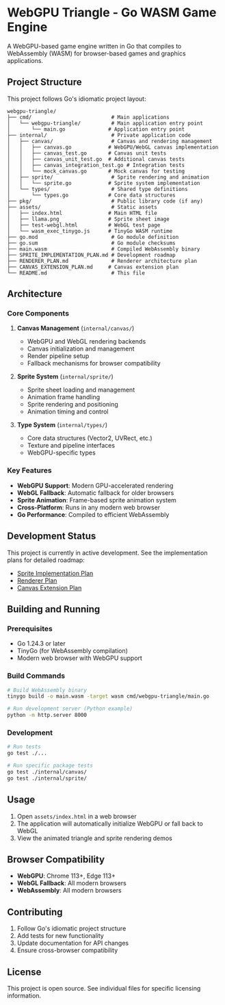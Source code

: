 # WebGPU Triangle - Go WASM Game Engine

A WebGPU-based game engine written in Go that compiles to WebAssembly (WASM) for browser-based games and graphics applications.

## Project Structure

This project follows Go's idiomatic project layout:

```
webgpu-triangle/
├── cmd/                          # Main applications
│   └── webgpu-triangle/          # Main application entry point
│       └── main.go              # Application entry point
├── internal/                     # Private application code
│   ├── canvas/                   # Canvas and rendering management
│   │   ├── canvas.go            # WebGPU/WebGL canvas implementation
│   │   ├── canvas_test.go       # Canvas unit tests
│   │   ├── canvas_unit_test.go  # Additional canvas tests
│   │   ├── canvas_integration_test.go # Integration tests
│   │   └── mock_canvas.go       # Mock canvas for testing
│   ├── sprite/                   # Sprite rendering and animation
│   │   └── sprite.go            # Sprite system implementation
│   └── types/                    # Shared type definitions
│       └── types.go             # Core data structures
├── pkg/                          # Public library code (if any)
├── assets/                       # Static assets
│   ├── index.html               # Main HTML file
│   ├── llama.png                # Sprite sheet image
│   ├── test-webgl.html          # WebGL test page
│   └── wasm_exec_tinygo.js      # TinyGo WASM runtime
├── go.mod                        # Go module definition
├── go.sum                        # Go module checksums
├── main.wasm                     # Compiled WebAssembly binary
├── SPRITE_IMPLEMENTATION_PLAN.md # Development roadmap
├── RENDERER_PLAN.md              # Renderer architecture plan
├── CANVAS_EXTENSION_PLAN.md     # Canvas extension plan
└── README.md                     # This file
```

## Architecture

### Core Components

1. **Canvas Management** (`internal/canvas/`)
   - WebGPU and WebGL rendering backends
   - Canvas initialization and management
   - Render pipeline setup
   - Fallback mechanisms for browser compatibility

2. **Sprite System** (`internal/sprite/`)
   - Sprite sheet loading and management
   - Animation frame handling
   - Sprite rendering and positioning
   - Animation timing and control

3. **Type System** (`internal/types/`)
   - Core data structures (Vector2, UVRect, etc.)
   - Texture and pipeline interfaces
   - WebGPU-specific types

### Key Features

- **WebGPU Support**: Modern GPU-accelerated rendering
- **WebGL Fallback**: Automatic fallback for older browsers
- **Sprite Animation**: Frame-based sprite animation system
- **Cross-Platform**: Runs in any modern web browser
- **Go Performance**: Compiled to efficient WebAssembly

## Development Status

This project is currently in active development. See the implementation plans for detailed roadmap:

- [Sprite Implementation Plan](SPRITE_IMPLEMENTATION_PLAN.md)
- [Renderer Plan](RENDERER_PLAN.md)
- [Canvas Extension Plan](CANVAS_EXTENSION_PLAN.md)

## Building and Running

### Prerequisites

- Go 1.24.3 or later
- TinyGo (for WebAssembly compilation)
- Modern web browser with WebGPU support

### Build Commands

```bash
# Build WebAssembly binary
tinygo build -o main.wasm -target wasm cmd/webgpu-triangle/main.go

# Run development server (Python example)
python -m http.server 8000
```

### Development

```bash
# Run tests
go test ./...

# Run specific package tests
go test ./internal/canvas/
go test ./internal/sprite/
```

## Usage

1. Open `assets/index.html` in a web browser
2. The application will automatically initialize WebGPU or fall back to WebGL
3. View the animated triangle and sprite rendering demos

## Browser Compatibility

- **WebGPU**: Chrome 113+, Edge 113+
- **WebGL Fallback**: All modern browsers
- **WebAssembly**: All modern browsers

## Contributing

1. Follow Go's idiomatic project structure
2. Add tests for new functionality
3. Update documentation for API changes
4. Ensure cross-browser compatibility

## License

This project is open source. See individual files for specific licensing information.
